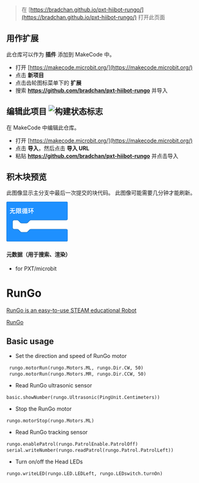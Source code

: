 
> 在 [https://bradchan.github.io/pxt-hiibot-rungo/](https://bradchan.github.io/pxt-hiibot-rungo/) 打开此页面

## 用作扩展

此仓库可以作为 **插件** 添加到 MakeCode 中。

* 打开 [https://makecode.microbit.org/](https://makecode.microbit.org/)
* 点击 **新项目**
* 点击齿轮图标菜单下的 **扩展**
* 搜索 **https://github.com/bradchan/pxt-hiibot-rungo** 并导入

## 编辑此项目 ![构建状态标志](https://github.com/bradchan/pxt-hiibot-rungo/workflows/MakeCode/badge.svg)

在 MakeCode 中编辑此仓库。

* 打开 [https://makecode.microbit.org/](https://makecode.microbit.org/)
* 点击 **导入**，然后点击 **导入 URL**
* 粘贴 **https://github.com/bradchan/pxt-hiibot-rungo** 并点击导入

## 积木块预览

此图像显示主分支中最后一次提交的块代码。
此图像可能需要几分钟才能刷新。

![块的渲染视图](https://github.com/bradchan/pxt-hiibot-rungo/raw/master/.github/makecode/blocks.png)

#### 元数据（用于搜索、渲染）

* for PXT/microbit
<script src="https://makecode.com/gh-pages-embed.js"></script><script>makeCodeRender("{{ site.makecode.home_url }}", "{{ site.github.owner_name }}/{{ site.github.repository_name }}");</script>

# RunGo

[RunGo is an easy-to-use STEAM educational Robot](https://www.ezaoyun.com/)

[RunGo](https://item.taobao.com/item.htm?spm=a1z0k.7386009.1997989141.8.776517ddXi708q&id=636943605571&_u=q35uvk0s2523)


## Basic usage

* Set the direction and speed of RunGo motor

```blocks
 rungo.motorRun(rungo.Motors.ML, rungo.Dir.CW, 50)
 rungo.motorRun(rungo.Motors.MR, rungo.Dir.CCW, 50)
```

* Read RunGo ultrasonic sensor 

```blocks
basic.showNumber(rungo.Ultrasonic(PingUnit.Centimeters))
```

* Stop the RunGo motor 

```blocks
rungo.motorStop(rungo.Motors.ML)
```

* Read RunGo tracking sensor

```blocks
rungo.enablePatrol(rungo.PatrolEnable.PatrolOff)
serial.writeNumber(rungo.readPatrol(rungo.Patrol.PatrolLeft))
```

* Turn on/off the Head LEDs

```blocks
rungo.writeLED(rungo.LED.LEDLeft, rungo.LEDswitch.turnOn)
```
